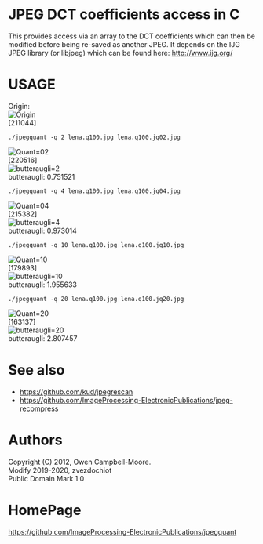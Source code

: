JPEG DCT coefficients access in C
=================================

This provides access via an array to the DCT coefficients
which can then be modified before being re-saved as another JPEG.
It depends on the IJG JPEG library (or libjpeg) which can be
found here: http://www.ijg.org/

USAGE
=====

Origin:  
![Origin](images/lena.q100.jpg)  
[211044]

```
./jpegquant -q 2 lena.q100.jpg lena.q100.jq02.jpg
```
![Quant=02](images/lena.q100.jq02.jpg)  
[220516]  
![butteraugli=2](images/lena.q100.jq02.butteraugli.jpg)  
butteraugli: 0.751521

```
./jpegquant -q 4 lena.q100.jpg lena.q100.jq04.jpg
```
![Quant=04](images/lena.q100.jq04.jpg)  
[215382]  
![butteraugli=4](images/lena.q100.jq04.butteraugli.jpg)  
butteraugli: 0.973014

```
./jpegquant -q 10 lena.q100.jpg lena.q100.jq10.jpg
```
![Quant=10](images/lena.q100.jq10.jpg)  
[179893]  
![butteraugli=10](images/lena.q100.jq10.butteraugli.jpg)  
butteraugli: 1.955633

```
./jpegquant -q 20 lena.q100.jpg lena.q100.jq20.jpg
```
![Quant=20](images/lena.q100.jq20.jpg)  
[163137]  
![butteraugli=20](images/lena.q100.jq20.butteraugli.jpg)  
butteraugli: 2.807457

See also
========

* https://github.com/kud/jpegrescan
* https://github.com/ImageProcessing-ElectronicPublications/jpeg-recompress

Authors
=======

Copyright (C) 2012, Owen Campbell-Moore.  
Modify 2019-2020, zvezdochiot  
Public Domain Mark 1.0

HomePage
========

https://github.com/ImageProcessing-ElectronicPublications/jpegquant
